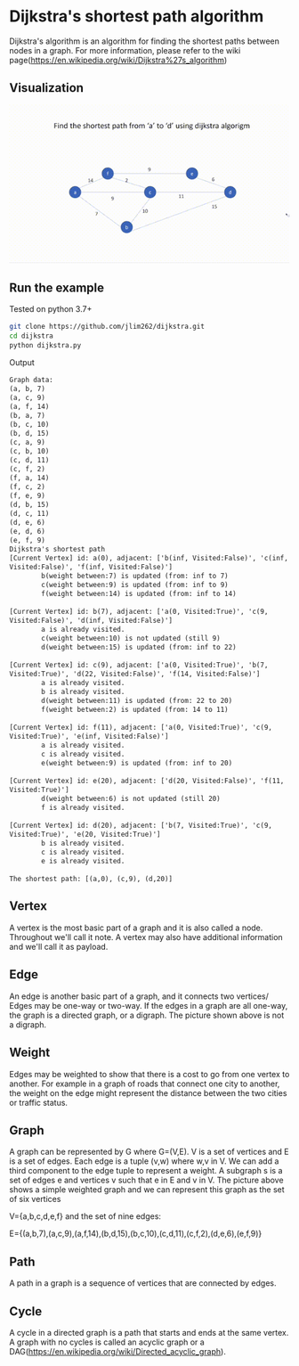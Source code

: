 # Dijkstra's shortest path algorithm
Dijkstra's algorithm is an algorithm for finding the shortest paths between nodes in a graph. For more information, please refer to the wiki page(https://en.wikipedia.org/wiki/Dijkstra%27s_algorithm)

## Visualization
![example1](dijkstra_example.gif)
## Run the example
Tested on python 3.7+
```bash
git clone https://github.com/jlim262/dijkstra.git
cd dijkstra
python dijkstra.py
```

Output
```
Graph data:
(a, b, 7)
(a, c, 9)
(a, f, 14)
(b, a, 7)
(b, c, 10)
(b, d, 15)
(c, a, 9)
(c, b, 10)
(c, d, 11)
(c, f, 2)
(f, a, 14)
(f, c, 2)
(f, e, 9)
(d, b, 15)
(d, c, 11)
(d, e, 6)
(e, d, 6)
(e, f, 9)
Dijkstra's shortest path
[Current Vertex] id: a(0), adjacent: ['b(inf, Visited:False)', 'c(inf, Visited:False)', 'f(inf, Visited:False)']
        b(weight between:7) is updated (from: inf to 7)
        c(weight between:9) is updated (from: inf to 9)
        f(weight between:14) is updated (from: inf to 14)

[Current Vertex] id: b(7), adjacent: ['a(0, Visited:True)', 'c(9, Visited:False)', 'd(inf, Visited:False)']
        a is already visited.
        c(weight between:10) is not updated (still 9)
        d(weight between:15) is updated (from: inf to 22)

[Current Vertex] id: c(9), adjacent: ['a(0, Visited:True)', 'b(7, Visited:True)', 'd(22, Visited:False)', 'f(14, Visited:False)']
        a is already visited.
        b is already visited.
        d(weight between:11) is updated (from: 22 to 20)
        f(weight between:2) is updated (from: 14 to 11)

[Current Vertex] id: f(11), adjacent: ['a(0, Visited:True)', 'c(9, Visited:True)', 'e(inf, Visited:False)']
        a is already visited.
        c is already visited.
        e(weight between:9) is updated (from: inf to 20)

[Current Vertex] id: e(20), adjacent: ['d(20, Visited:False)', 'f(11, Visited:True)']
        d(weight between:6) is not updated (still 20)
        f is already visited.

[Current Vertex] id: d(20), adjacent: ['b(7, Visited:True)', 'c(9, Visited:True)', 'e(20, Visited:True)']
        b is already visited.
        c is already visited.
        e is already visited.

The shortest path: [(a,0), (c,9), (d,20)]
```

## Vertex
A vertex is the most basic part of a graph and it is also called a node. Throughout we'll call it note. A vertex may also have additional information and we'll call it as payload.

## Edge
An edge is another basic part of a graph, and it connects two vertices/ Edges may be one-way or two-way. If the edges in a graph are all one-way, the graph is a directed graph, or a digraph. The picture shown above is not a digraph.

## Weight
Edges may be weighted to show that there is a cost to go from one vertex to another. For example in a graph of roads that connect one city to another, the weight on the edge might represent the distance between the two cities or traffic status.

## Graph
A graph can be represented by G where G=(V,E). V is a set of vertices and E is a set of edges. Each edge is a tuple (v,w) where w,v in V. We can add a third component to the edge tuple to represent a weight. A subgraph s is a set of edges e and vertices v such that e in E and v in V.
The picture above shows a simple weighted graph and we can represent this graph as the set of six vertices

V={a,b,c,d,e,f}
and the set of nine edges:

E={(a,b,7),(a,c,9),(a,f,14),(b,d,15),(b,c,10),(c,d,11),(c,f,2),(d,e,6),(e,f,9)}

## Path
A path in a graph is a sequence of vertices that are connected by edges. 

## Cycle
A cycle in a directed graph is a path that starts and ends at the same vertex. A graph with no cycles is called an acyclic graph or a DAG(https://en.wikipedia.org/wiki/Directed_acyclic_graph).




